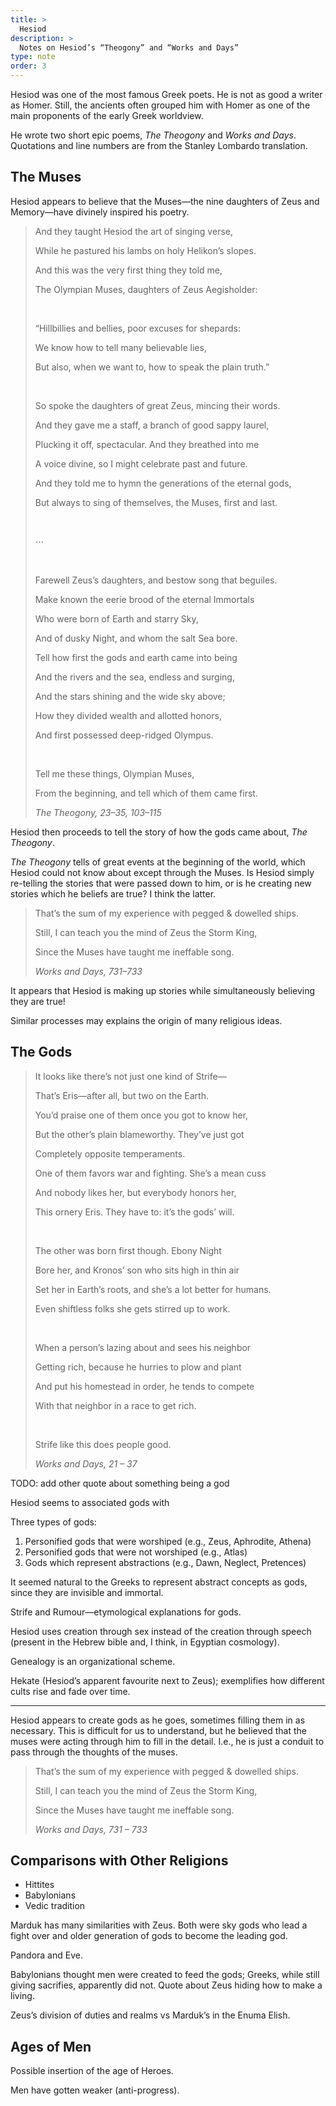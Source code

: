 ```yaml
---
title: >
  Hesiod
description: >
  Notes on Hesiod’s “Theogony” and “Works and Days”
type: note
order: 3
---
```


Hesiod was one of the most famous Greek poets.  He is not as good a writer as Homer. Still, the ancients often grouped him with Homer as one of the main proponents of the early Greek worldview.

He wrote two short epic poems,  _The Theogony_ and _Works and Days_.  Quotations and line numbers are from the Stanley Lombardo translation.

## The Muses

Hesiod appears to believe that the Muses—the nine daughters of Zeus and Memory—have divinely inspired his poetry.

<blockquote class="poetry">
<p>And they taught Hesiod the art of singing verse,</p>
<p>While he pastured his lambs on holy Helikon’s slopes.</p>
<p>And this was the very first thing they told me,</p>
<p>The Olympian Muses, daughters of Zeus Aegisholder:</p>
<br>
<p>“Hillbillies and bellies, poor excuses for shepards:</p>
<p>We know how to tell many believable lies,</p>
<p>But also, when we want to, how to speak the plain truth.”</p>
<br>
<p>So spoke the daughters of great Zeus, mincing their words.</p>
<p>And they gave me a staff, a branch of good sappy laurel,</p>
<p>Plucking it off, spectacular.  And they breathed into me</p>
<p>A voice divine, so I might celebrate past and future.</p>
<p>And they told me to hymn the generations of the eternal gods,</p>
<p>But always to sing of themselves, the Muses, first and last.</p>
<br>
<p>⋯</p>
<br>
<p>Farewell Zeus’s daughters, and bestow song that beguiles.</p>
<p>Make known the eerie brood of the eternal Immortals</p>
<p>Who were born of Earth and starry Sky,</p>
<p>And of dusky Night, and whom the salt Sea bore.</p>
<p>Tell how first the gods and earth came into being</p>
<p>And the rivers and the sea, endless and surging,</p>
<p>And the stars shining and the wide sky above;</p>
<p>How they divided wealth and allotted honors,</p>
<p>And first possessed deep-ridged Olympus.</p>
<br>
<p>Tell me these things, Olympian Muses,</p>
<p>From the beginning, and tell which of them came first.</p>
<cite>The Theogony, 23–35, 103–115</cite>
</blockquote>

Hesiod then proceeds to tell the story of how the gods came about, _The Theogony_.

_The Theogony_ tells of great events at the beginning of the world, which Hesiod could not know about except through the Muses.  Is Hesiod simply re-telling the stories that were passed down to him, or is he creating new stories which he beliefs are true?  I think the latter.

<blockquote class="poetry">
<p>That’s the sum of my experience with pegged & dowelled ships.</p>
<p>Still, I can teach you the mind of Zeus the Storm King,</p>
<p>Since the Muses have taught me ineffable song.</p>
<cite>Works and Days, 731–733</cite>
</blockquote>

It appears that Hesiod is making up stories while simultaneously believing they are true!

Similar processes may explains the origin of many religious ideas.

## The Gods

<blockquote class="poetry">
<p>It looks like there’s not just one kind of Strife—</p>
<p>That’s Eris—after all, but two on the Earth.</p>
<p>You’d praise one of them once you got to know her,</p>
<p>But the other’s plain blameworthy.  They’ve just got</p>
<p>Completely opposite temperaments.</p>
<p>One of them favors war and fighting. She’s a mean cuss</p>
<p>And nobody likes her, but everybody honors her,</p>
<p>This ornery Eris.  They have to: it’s the gods’ will.</p>
<br>
<p>The other was born first though.  Ebony Night</p>
<p>Bore her, and Kronos’ son who sits high in thin air</p>
<p>Set her in Earth’s roots, and she’s a lot better for humans.</p>
<p>Even shiftless folks she gets stirred up to work.</p>
<br>
<p>When a person’s lazing about and sees his neighbor</p>
<p>Getting rich, because he hurries to plow and plant</p>
<p>And put his homestead in order, he tends to compete</p>
<p>With that neighbor in a race to get rich.</p>
<br>
<p>Strife like this does people good.</p>
<cite>Works and Days, 21 – 37</cite>
</blockquote>

TODO: add other quote about something being a god

Hesiod seems to associated gods with

Three types of gods:

1. Personified gods that were worshiped (e.g., Zeus, Aphrodite, Athena)
2. Personified gods that were not worshiped (e.g., Atlas)
3. Gods which represent abstractions (e.g., Dawn, Neglect, Pretences)

It seemed natural to the Greeks to represent abstract concepts as gods, since they are invisible and immortal.

Strife and Rumour—etymological explanations for gods.

Hesiod uses creation through sex instead of the creation through speech (present in the Hebrew bible and, I think, in Egyptian cosmology).

Genealogy is an organizational scheme.

Hekate (Hesiod’s apparent favourite next to Zeus); exemplifies how different cults rise and fade over time.

---

Hesiod appears to create gods as he goes, sometimes filling them in as necessary.  This is difficult for us to understand, but he believed that the muses were acting through him to fill in the detail.  I.e., he is just a conduit to pass through the thoughts of the muses.

<blockquote class="poetry">
<p>That’s the sum of my experience with pegged & dowelled ships.</p>
<p>Still, I can teach you the mind of Zeus the Storm King,</p>
<p>Since the Muses have taught me ineffable song.</p>
<cite>Works and Days, 731 – 733</cite>
</blockquote>

## Comparisons with Other Religions

- Hittites
- Babylonians
- Vedic tradition

Marduk has many similarities with Zeus.  Both were sky gods who lead a fight over and older generation of gods to become the leading god.

Pandora and Eve.

Babylonians thought men were created to feed the gods; Greeks, while still giving sacrifies, apparently did not.  Quote about Zeus hiding how to make a living.

Zeus’s division of duties and realms vs Marduk’s in the Enuma Elish.

## Ages of Men

Possible insertion of the age of Heroes.

Men have gotten weaker (anti-progress).
